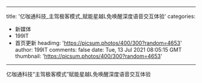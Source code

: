 
---
title: '亿咖通科技_主驾极客模式_赋能星越L免唤醒深度语音交互体验'
categories: 
 - 新媒体
 - 199IT
 - 首页更新
headimg: 'https://picsum.photos/400/300?random=4653'
author: 199IT
comments: false
date: Tue, 13 Jul 2021 08:05:15 GMT
thumbnail: 'https://picsum.photos/400/300?random=4653'
---

<div>   
亿咖通科技“主驾极客模式”赋能星越L免唤醒深度语音交互体验  
</div>
            